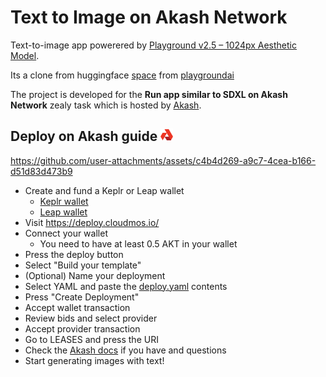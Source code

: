 # Text to Image on Akash Network

Text-to-image app powerered by [Playground v2.5 – 1024px Aesthetic Model](https://huggingface.co/playgroundai/playground-v2.5-1024px-aesthetic).

Its a clone from huggingface [space](https://huggingface.co/spaces/playgroundai/playground-v2.5) from [playgroundai](https://huggingface.co/playgroundai)

The project is developed for the **Run app similar to SDXL on Akash Network** zealy task which is hosted by [Akash](https://zealy.io/cw/akashnetwork/questboard).

## Deploy on Akash guide <img src="./assets/akash-logo.png" alt="drawing" width=20 height=20/>



https://github.com/user-attachments/assets/c4b4d269-a9c7-4cea-b166-d51d83d473b9



- Create and fund a Keplr or Leap wallet
  - [Keplr wallet](https://akash.network/docs/getting-started/token-and-wallets/#keplr-wallet)
  - [Leap wallet](https://akash.network/docs/getting-started/token-and-wallets/#leap-cosmos-wallet)
- Visit https://deploy.cloudmos.io/
- Connect your wallet
  - You need to have at least 0.5 AKT in your wallet
- Press the deploy button
- Select "Build your template"
- (Optional) Name your deployment
- Select YAML and paste the [deploy.yaml](deploy.yaml) contents
- Press "Create Deployment"
- Accept wallet transaction
- Review bids and select provider
- Accept provider transaction
- Go to LEASES and press the URI
- Check the [Akash docs](https://akash.network/docs/deployments/cloudmos-deploy/) if you have and questions
- Start generating images with text!
